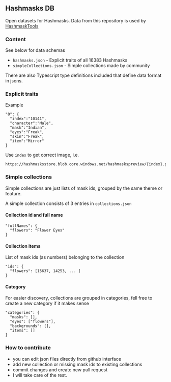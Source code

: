 ## Hashmasks DB

Open datasets for Hashmasks. Data from this repository is used by [HashmaskTools](https://hashmasktools.xyz/)

### Content

See below for data schemas

- `hashmasks.json` - Explicit traits of all 16383 Hashmasks
- `simpleCollections.json` - Simple collections made by community

There are also Typescript type definitions included that define data format in jsons.

### Explicit traits

Example

```
"0": {
  "index":"10141",
  "character":"Male",
  "mask":"Indian",
  "eyes":"Freak",
  "skin":"Freak",
  "item":"Mirror"
}
```

Use `index` to get correct image, i.e.

```
https://hashmasksstore.blob.core.windows.net/hashmaskspreview/{index}.png
```

### Simple collections

Simple collections are just lists of mask ids, grouped by the same theme or feature.

A simple collection consists of 3 entries in `collections.json`

#### Collection id and full name

```
"fullNames": {
  "flowers": "Flower Eyes"
}
```

#### Collection items

List of mask ids (as numbers) belonging to the collection

```
"ids": {
  "flowers": [15637, 14253, ... ]
}
```

#### Category

For easier discovery, collections are grouped in categories, fell free to create a new category if it makes sense

```
"categories": {
  "masks": [],
  "eyes": ["flowers"],
  "backgrounds": [],
  "items": []
}
```

### How to contribute

- you can edit json files directly from github interface
- add new collection or missing mask ids to existing collections
- commit changes and create new pull request
- I will take care of the rest.
